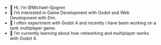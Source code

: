 - 👋 Hi, I’m @Michael-Sjogren
- 👀 I’m interested in Game Development with Godot and Web Development with Elm. 
- 🧪 I often experiment with Godot 4 and recently i have been working on a tank multiplayer game.
- 🌱 I’m currently learning about how networking and multiplayer works with Godot 4.

<!---
Michael-Sjogren/Michael-Sjogren is a ✨ special ✨ repository because its `README.md` (this file) appears on your GitHub profile.
You can click the Preview link to take a look at your changes.
--->
